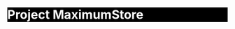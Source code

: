 <!DOCTYPE html>
<html>
<head>
</head>
<style>
h1 {
background-color: black;
color: white
</style>
<h1>Project <b>MaximumStore</b></h1>
<p>
